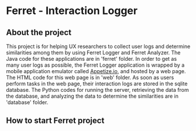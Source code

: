 # Ferret - Interaction Logger

## About the project
This project is for helping UX researchers to collect user logs and determine similarities among them by using Ferret Logger and Ferret Analyzer. The Java code for these applications are in 'ferret' folder.
In order to get as many user logs as possible, the Ferret Logger application is wrapped by a mobile application emulator called [Appetize.io](https://appetize.io), and hosted by a web page. The HTML code for this web page is in 'web' folder.
As soon as users perform tasks in the web page, their interaction logs are stored in the sqlite database. The Python codes for running the server, retrieving the data from the database, and analyzing the data to determine the similarities are in 'database' folder.

## How to start Ferret project
